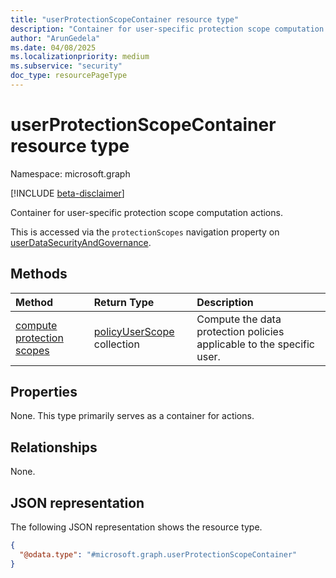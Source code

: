 ```yaml
---
title: "userProtectionScopeContainer resource type"
description: "Container for user-specific protection scope computation actions."
author: "ArunGedela"
ms.date: 04/08/2025
ms.localizationpriority: medium
ms.subservice: "security"
doc_type: resourcePageType
---
```


# userProtectionScopeContainer resource type

Namespace: microsoft.graph

[!INCLUDE [beta-disclaimer](../../includes/beta-disclaimer.md)]

Container for user-specific protection scope computation actions.

This is accessed via the `protectionScopes` navigation property on [userDataSecurityAndGovernance](../resources/userdatasecurityandgovernance.md).

## Methods

| Method                                          | Return Type                                                                                   | Description                                                           |
| :---------------------------------------------- | :-------------------------------------------------------------------------------------------- | :-------------------------------------------------------------------- |
| [compute protection scopes](../api/userdatasecurityandgovernance-post-protectionscopes.md) | [policyUserScope](../resources/policyuserscope.md) collection | Compute the data protection policies applicable to the specific user. |

## Properties

None. This type primarily serves as a container for actions.

## Relationships

None.

## JSON representation

The following JSON representation shows the resource type.
<!-- {
  "blockType": "resource",
  "@odata.type": "microsoft.graph.userProtectionScopeContainer",
  "openType": false
}-->
``` json
{
  "@odata.type": "#microsoft.graph.userProtectionScopeContainer"
}
```
